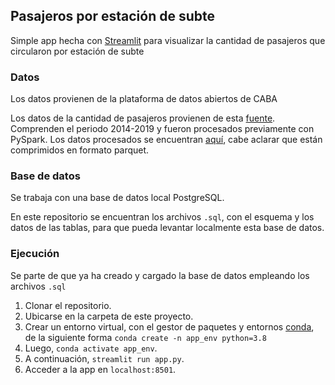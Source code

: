## Pasajeros por estación de subte

Simple app hecha con [Streamlit](https://www.streamlit.io/) para visualizar la cantidad de pasajeros que circularon por estación de subte

### Datos

Los datos provienen de la plataforma de datos abiertos de CABA

Los datos de la cantidad de pasajeros provienen de esta [fuente](https://data.buenosaires.gob.ar/dataset/subte-viajes-molinetes). Comprenden el periodo 2014-2019 y fueron procesados previamente con PySpark. Los datos procesados se encuentran [aquí](https://gdostorage.blob.core.windows.net/gcontainer/molinetes.gzip), cabe aclarar que están comprimidos en formato parquet.

### Base de datos

Se trabaja con una base de datos local PostgreSQL.

En este repositorio se encuentran los archivos `.sql`, con el esquema y los datos de las tablas, para que pueda levantar localmente esta base de datos.

### Ejecución

Se parte de que ya ha creado y cargado la base de datos empleando los archivos `.sql`

1. Clonar el repositorio.
2. Ubicarse en la carpeta de este proyecto.
3. Crear un entorno virtual, con el gestor de paquetes y entornos [conda](https://docs.conda.io/en/latest/), de la siguiente forma `conda create -n app_env python=3.8`
4. Luego, `conda activate app_env`.
5. A continuación, `streamlit run app.py`.
6. Acceder a la app en `localhost:8501`.